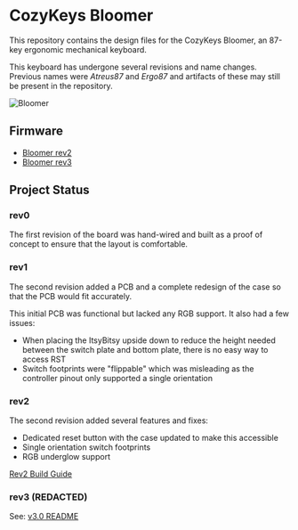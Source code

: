 # CozyKeys Bloomer

This repository contains the design files for the CozyKeys Bloomer, an 87-key
ergonomic mechanical keyboard.

This keyboard has undergone several revisions and name changes. Previous names
were *Atreus87* and *Ergo87* and artifacts of these may still be present in the
repository.

![Bloomer](http://assets.cozykeys.xyz/images/keyboards/bloomer/bloomer-angle-2_800x800.jpg)

## Firmware

- [Bloomer rev2](https://github.com/cozykeys/qmk_firmware/tree/bloomer_v2)
- [Bloomer rev3](https://github.com/cozykeys/qmk_firmware/tree/bloomer_v3)

## Project Status

### rev0

The first revision of the board was hand-wired and built as a proof of concept
to ensure that the layout is comfortable.

### rev1

The second revision added a PCB and a complete redesign of the case so that the
PCB would fit accurately.

This initial PCB was functional but lacked any RGB support. It also had a few
issues:
- When placing the ItsyBitsy upside down to reduce the height needed between
  the switch plate and bottom plate, there is no easy way to access RST
- Switch footprints were "flippable" which was misleading as the controller
  pinout only supported a single orientation

### rev2

The second revision added several features and fixes:
- Dedicated reset button with the case updated to make this accessible
- Single orientation switch footprints
- RGB underglow support

[Rev2 Build Guide](./revisions/rev2/README.md)

### rev3 (REDACTED)

See: [v3.0 README](./v3.0/README.md)
